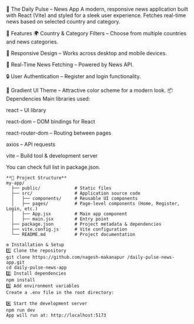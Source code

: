 
📰 The Daily Pulse – News App
A modern, responsive news application built with React (Vite) and styled for a sleek user experience. Fetches real-time news based on selected country and category.

📌 Features
🌍 Country & Category Filters – Choose from multiple countries and news categories.

📱 Responsive Design – Works across desktop and mobile devices.

📰 Real-Time News Fetching – Powered by News API.

🔒 User Authentication – Register and login functionality.

🎨 Gradient UI Theme – Attractive color scheme for a modern look.
  📦 Dependencies
Main libraries used:

react – UI library

react-dom – DOM bindings for React

react-router-dom – Routing between pages

axios – API requests

vite – Build tool & development server

You can check full list in package.json.


``````
**📂 Project Structure**
my-app/
  ├── public/             # Static files
  ├── src/                # Application source code
  │   ├── components/     # Reusable UI components
  │   ├── pages/          # Page-level components (Home, Register, Login, etc.)
  │   ├── App.jsx         # Main app component
  │   ├── main.jsx        # Entry point
  ├── package.json        # Project metadata & dependencies
  ├── vite.config.js      # Vite configuration
  └── README.md           # Project documentation

⚙️ Installation & Setup
1️⃣ Clone the repository
git clone https://github.com/nagesh-makanapur /daily-pulse-news-app.git
cd daily-pulse-news-app
2️⃣ Install dependencies
npm install
3️⃣ Add environment variables
Create a .env file in the root directory:

4️⃣ Start the development server
npm run dev
App will run at: http://localhost:5173
